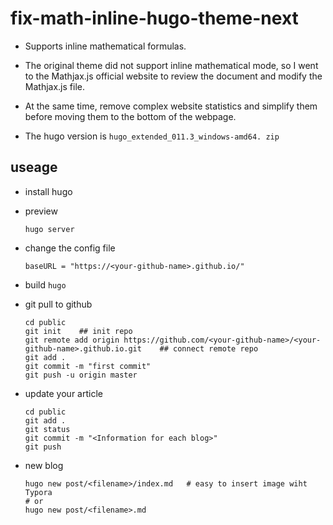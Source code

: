 # fix-math-inline-hugo-theme-next
- Supports inline mathematical formulas.

- The original theme did not support inline mathematical mode, so I went to the Mathjax.js official website to review the document and modify the Mathjax.js file. 

- At the same time, remove complex website statistics and simplify them before moving them to the bottom of the webpage. 

- The hugo version is `hugo_extended_011.3_windows-amd64. zip`

## useage

- install hugo

- preview

  `hugo server`

- change the config file

  `baseURL = "https://<your-github-name>.github.io/"`
  
- build
  `hugo`
  
- git pull to github
  ```nginx
  cd public
  git init    ## init repo
  git remote add origin https://github.com/<your-github-name>/<your-github-name>.github.io.git    ## connect remote repo
  git add .
  git commit -m "first commit"
  git push -u origin master
  
  ```

- update your article

  ```nginx
  cd public
  git add .
  git status
  git commit -m "<Information for each blog>"
  git push
  ```

- new blog
  ```
  hugo new post/<filename>/index.md   # easy to insert image wiht Typora
  # or
  hugo new post/<filename>.md
  ```
  

